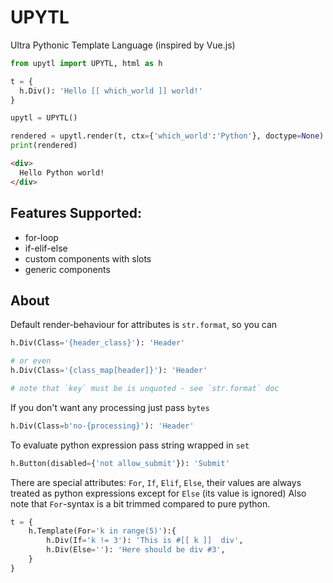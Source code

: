 # UPYTL
Ultra Pythonic Template Language (inspired by Vue.js)

```python
from upytl import UPYTL, html as h

t = {
  h.Div(): 'Hello [[ which_world ]] world!'
}

upytl = UPYTL()

rendered = upytl.render(t, ctx={'which_world':'Python'}, doctype=None)
print(rendered)
```

```html
<div>
  Hello Python world!
</div>
```

## Features Supported:

- for-loop
- if-elif-else
- custom components with slots
- generic components

## About
Default render-behaviour for attributes is `str.format`, so you can
```python
h.Div(Class='{header_class}'): 'Header'

# or even
h.Div(Class='{class_map[header]}'): 'Header'

# note that `key` must be is unquoted - see `str.format` doc

```
If you don't want any processing just pass `bytes`

```python
h.Div(Class=b'no-{processing}'): 'Header'
```

To evaluate python expression pass string wrapped in `set` 

```python
h.Button(disabled={'not allow_submit'}): 'Submit'
```

There are special attributes: `For`, `If`, `Elif`, `Else`, their values are always treated as python expressions except for `Else` (its value is ignored) 
Also note that `For`-syntax is a bit trimmed compared to pure python.
```python
t = {
    h.Template(For='k in range(5)'):{
        h.Div(If='k != 3'): 'This is #[[ k ]]  div',
        h.Div(Else=''): 'Here should be div #3',
    }
}

```













